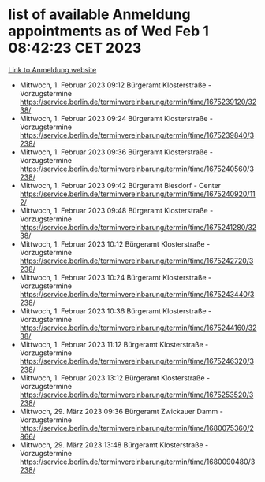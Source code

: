 # list of available Anmeldung appointments as of Wed Feb  1 08:42:23 CET 2023
[Link to Anmeldung website](https://service.berlin.de/terminvereinbarung/termin/tag.php?termin=0&anliegen[]=120686&dienstleisterlist=122210,122217,327316,122219,327312,122227,327314,122231,327346,122243,327348,122252,329742,122260,329745,122262,329748,122254,329751,122271,327278,122273,327274,122277,327276,330436,122280,327294,122282,327290,122284,327292,327539,122291,327270,122285,327266,122286,327264,122296,327268,150230,329760,122301,327282,122297,327286,122294,327284,122312,329763,122314,329775,122304,327330,122311,327334,122309,327332,122281,327352,122279,329772,122276,327324,122274,327326,122267,329766,122246,327318,122251,327320,122257,327322,122208,327298,122226,327300,121362,121364&herkunft=http%3A%2F%2Fservice.berlin.de%2Fdienstleistung%2F120686%2F)
- Mittwoch, 1. Februar 2023 09:12 Bürgeramt Klosterstraße - Vorzugstermine https://service.berlin.de/terminvereinbarung/termin/time/1675239120/3238/
- Mittwoch, 1. Februar 2023 09:24 Bürgeramt Klosterstraße - Vorzugstermine https://service.berlin.de/terminvereinbarung/termin/time/1675239840/3238/
- Mittwoch, 1. Februar 2023 09:36 Bürgeramt Klosterstraße - Vorzugstermine https://service.berlin.de/terminvereinbarung/termin/time/1675240560/3238/
- Mittwoch, 1. Februar 2023 09:42 Bürgeramt Biesdorf - Center https://service.berlin.de/terminvereinbarung/termin/time/1675240920/112/
- Mittwoch, 1. Februar 2023 09:48 Bürgeramt Klosterstraße - Vorzugstermine https://service.berlin.de/terminvereinbarung/termin/time/1675241280/3238/
- Mittwoch, 1. Februar 2023 10:12 Bürgeramt Klosterstraße - Vorzugstermine https://service.berlin.de/terminvereinbarung/termin/time/1675242720/3238/
- Mittwoch, 1. Februar 2023 10:24 Bürgeramt Klosterstraße - Vorzugstermine https://service.berlin.de/terminvereinbarung/termin/time/1675243440/3238/
- Mittwoch, 1. Februar 2023 10:36 Bürgeramt Klosterstraße - Vorzugstermine https://service.berlin.de/terminvereinbarung/termin/time/1675244160/3238/
- Mittwoch, 1. Februar 2023 11:12 Bürgeramt Klosterstraße - Vorzugstermine https://service.berlin.de/terminvereinbarung/termin/time/1675246320/3238/
- Mittwoch, 1. Februar 2023 13:12 Bürgeramt Klosterstraße - Vorzugstermine https://service.berlin.de/terminvereinbarung/termin/time/1675253520/3238/
- Mittwoch, 29. März 2023 09:36 Bürgeramt Zwickauer Damm - Vorzugstermine https://service.berlin.de/terminvereinbarung/termin/time/1680075360/2866/
- Mittwoch, 29. März 2023 13:48 Bürgeramt Klosterstraße - Vorzugstermine https://service.berlin.de/terminvereinbarung/termin/time/1680090480/3238/
